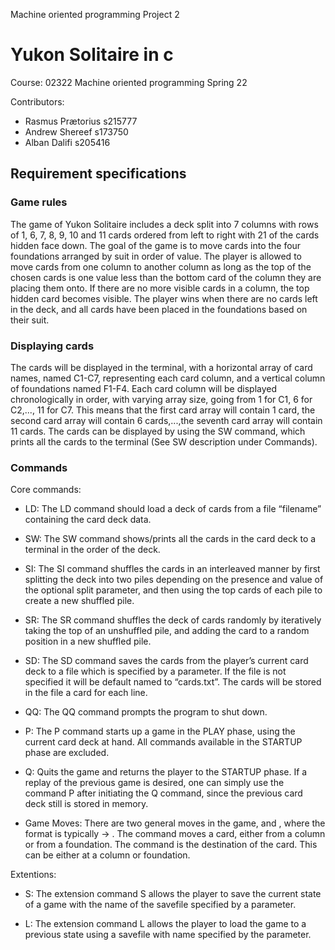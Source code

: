 Machine oriented programming Project 2

# Yukon Solitaire in c #
Course: 02322 Machine oriented programming Spring 22

Contributors:
- Rasmus Prætorius s215777
- Andrew Shereef s173750
- Alban Dalifi s205416

## Requirement specifications ##

### Game rules ###
The game of Yukon Solitaire includes a deck split into 7 columns with rows of 1, 6, 7, 8, 9, 10 and 11 cards ordered from left to right with 21 of the cards hidden face down. The goal of the game is to move cards into the four foundations arranged by suit in order of value. The player is allowed to move cards from one column to another column as long as the top of the chosen cards is one value less than the bottom card of the column they are placing them onto. If there are no more visible cards in a column, the top hidden card becomes visible. The player wins when there are no cards left in the deck, and all cards have been placed in the foundations based on their suit.

### Displaying cards ###
The cards will be displayed in the terminal, with a horizontal array of card names, named C1-C7, representing each card column, and a vertical column of foundations named F1-F4. Each card column will be displayed chronologically in order, with varying array size, going from 1 for C1, 6 for C2,..., 11 for C7. This means that the first card array will contain 1 card, the second card array will contain 6 cards,...,the seventh card array will contain 11 cards. The cards can be displayed by using the SW command, which prints all the cards to the terminal (See SW description under Commands).

### Commands ###
Core commands:
- LD<filename>:
The LD command should load a deck of cards from a file “filename” containing the card deck data.

- SW:
The SW command shows/prints all the cards in the card deck to a terminal in the order of the deck.

- SI<split>:
The SI command shuffles the cards in an interleaved manner by first splitting the deck into two piles depending on the presence and value of the optional split parameter, and then using the top cards of each pile to create a new shuffled pile.

- SR:
The SR command shuffles the deck of cards randomly by iteratively taking the top of an unshuffled pile, and adding the card to a random position in a new shuffled pile.

- SD<filename>:
The SD command saves the cards from the player’s current card deck to a file which is specified by a parameter. If the file is not specified it will be default named to “cards.txt”. The cards will be stored in the file a card for each line.

- QQ:
The QQ command prompts the program to shut down.

- P:
The P command starts up a game in the PLAY phase, using the current card deck at hand. All commands available in the STARTUP phase are excluded.

- Q:
Quits the game and returns the player to the STARTUP phase. If a replay of the previous game is desired, one can simply use the command P after initiating the Q command, since the previous card deck still is stored in memory.

- Game Moves:
There are two general moves in the game, <from> and <to>, where the format is typically <from> -> <to>. The <from> command moves a card, either from a column or from a foundation. The <to> command is the destination of the card. This can be either at a column or foundation.

Extentions:
- S<filename>:
The extension command S allows the player to save the current state of a game with the name of the savefile specified by a <filename> parameter.

- L<filename>:
The extension command L allows the player to load the game to a previous state using a savefile with name specified by the <filename> parameter.
